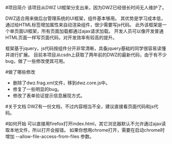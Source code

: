 #项目简介
该项目从DWZ UI框架分支出来，因为DWZ已经很长时间无人维护了。

DWZ适合用来做后台管理系统的UI框架，组件基本够用。
其优势是学习成本低，通过给HTML标签增加属性来自动渲染组件，很少需要写js代码。
此外该框架是一个单页面UI框架，所有页面加载都通过ajax请求加载。
开发人员可以像开发普通HTML页面一样写页面代码，对开发效率有较高的提升。

框架基于jquery，js代码按组件分开非常清晰，具备jquery基础的同学很容易读懂并进行扩展。
目前本项目从csdn上获取了两年前的DWZ的最新代码，由于有不少bug，做了一些修改使其可用。

#做了哪些修改
* 删除了dwz.frag.xml文件，移到dwz.core.js中。
* 修复了一些明显的bug。
* 修改了表单验证提示信息展现方式。

#关于文档
DWZ有一份文档，不过内容相当不全，建议直接看页面代码和js代码。

#如何开始
可以直接用firefox打开index.html，其它浏览器默认不允许通过ajax读取本地文件，所以打开会报错。
如果你想用chrome打开，需要在启动chrome时增加  --allow-file-access-from-files 参数。	
